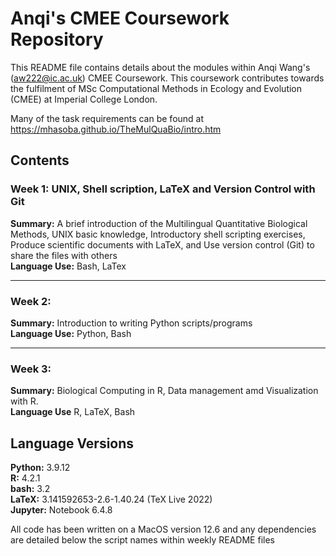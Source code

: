 # Anqi's CMEE Coursework Repository
This README file contains details about the modules within Anqi Wang's (aw222@ic.ac.uk) CMEE Coursework. This coursework contributes towards the fulfilment of MSc Computational Methods in Ecology and Evolution (CMEE) at Imperial College London. <br />

Many of the task requirements can be found at https://mhasoba.github.io/TheMulQuaBio/intro.htm


## Contents
### Week 1: UNIX, Shell scription, LaTeX and Version Control with Git
**Summary:** A brief introduction of the Multilingual Quantitative Biological Methods, UNIX basic knowledge, Introductory shell scripting exercises, Produce scientific documents with LaTeX, and Use version control (Git) to share the files with others<br />
**Language Use:** Bash, LaTex

---

### Week 2: 
**Summary:** Introduction to writing Python scripts/programs<br />
**Language Use:** Python, Bash

---

### Week 3:
**Summary:** Biological Computing in R, Data management amd Visualization with R.<br />
**Language Use** R, LaTeX, Bash

## Language Versions
**Python:** 3.9.12 <br />
**R:** 4.2.1 <br />
**bash:** 3.2 <br />
**LaTeX:** 3.141592653-2.6-1.40.24 (TeX Live 2022) <br />
**Jupyter:** Notebook 6.4.8 <br />

All code has been written on a MacOS version 12.6 and any dependencies are detailed below the script names within weekly README files

